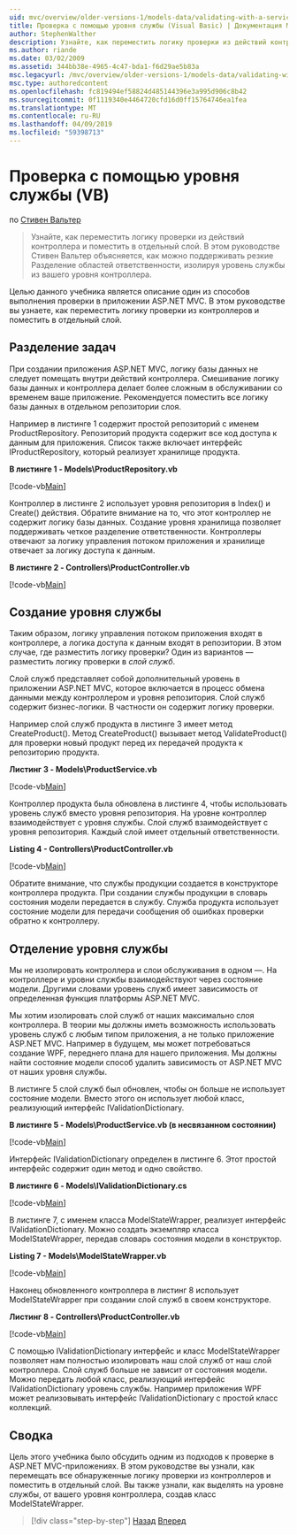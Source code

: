 ```yaml
---
uid: mvc/overview/older-versions-1/models-data/validating-with-a-service-layer-vb
title: Проверка с помощью уровня службы (Visual Basic) | Документация Майкрософт
author: StephenWalther
description: Узнайте, как переместить логику проверки из действий контроллера и поместить в отдельный слой. В этом руководстве объясняется, Стивен Вальтер как вы...
ms.author: riande
ms.date: 03/02/2009
ms.assetid: 344bb38e-4965-4c47-bda1-f6d29ae5b83a
msc.legacyurl: /mvc/overview/older-versions-1/models-data/validating-with-a-service-layer-vb
msc.type: authoredcontent
ms.openlocfilehash: fc819494ef58824d485144396e3a995d906c8b42
ms.sourcegitcommit: 0f1119340e4464720cfd16d0ff15764746ea1fea
ms.translationtype: MT
ms.contentlocale: ru-RU
ms.lasthandoff: 04/09/2019
ms.locfileid: "59398713"
---
```

# <a name="validating-with-a-service-layer-vb"></a>Проверка с помощью уровня службы (VB)

по [Стивен Вальтер](https://github.com/StephenWalther)

> Узнайте, как переместить логику проверки из действий контроллера и поместить в отдельный слой. В этом руководстве Стивен Вальтер объясняется, как можно поддерживать резкие Разделение областей ответственности, изолируя уровень службы из вашего уровня контроллера.


Целью данного учебника является описание один из способов выполнения проверки в приложении ASP.NET MVC. В этом руководстве вы узнаете, как переместить логику проверки из контроллеров и поместить в отдельный слой.

## <a name="separating-concerns"></a>Разделение задач

При создании приложения ASP.NET MVC, логику базы данных не следует помещать внутри действий контроллера. Смешивание логику базы данных и контроллера делает более сложным в обслуживании со временем ваше приложение. Рекомендуется поместить все логику базы данных в отдельном репозитории слоя.

Например в листинге 1 содержит простой репозиторий с именем ProductRepository. Репозиторий продукта содержит все код доступа к данным для приложения. Список также включает интерфейс IProductRepository, который реализует хранилище продукта.

**В листинге 1 - Models\ProductRepository.vb**

[!code-vb[Main](validating-with-a-service-layer-vb/samples/sample1.vb)]

Контроллер в листинге 2 использует уровня репозитория в Index() и Create() действия. Обратите внимание на то, что этот контроллер не содержит логику базы данных. Создание уровня хранилища позволяет поддерживать четкое разделение ответственности. Контроллеры отвечают за логику управления потоком приложения и хранилище отвечает за логику доступа к данным.

**В листинге 2 - Controllers\ProductController.vb**

[!code-vb[Main](validating-with-a-service-layer-vb/samples/sample2.vb)]

## <a name="creating-a-service-layer"></a>Создание уровня службы

Таким образом, логику управления потоком приложения входят в контроллере, а логика доступа к данным входят в репозитории. В этом случае, где разместить логику проверки? Один из вариантов — разместить логику проверки в *слой служб*.

Слой служб представляет собой дополнительный уровень в приложении ASP.NET MVC, которое включается в процесс обмена данными между контроллером и уровня репозитория. Слой служб содержит бизнес-логики. В частности он содержит логику проверки.

Например слой служб продукта в листинге 3 имеет метод CreateProduct(). Метод CreateProduct() вызывает метод ValidateProduct() для проверки новый продукт перед их передачей продукта к репозиторию продукта.

**Листинг 3 - Models\ProductService.vb**

[!code-vb[Main](validating-with-a-service-layer-vb/samples/sample3.vb)]

Контроллер продукта была обновлена в листинге 4, чтобы использовать уровень служб вместо уровня репозитория. На уровне контроллер взаимодействует с уровня службы. Слой служб взаимодействует с уровня репозитория. Каждый слой имеет отдельный ответственности.

**Listing 4 - Controllers\ProductController.vb**

[!code-vb[Main](validating-with-a-service-layer-vb/samples/sample4.vb)]

Обратите внимание, что службы продукции создается в конструкторе контроллера продукта. При создании службы продукции в словарь состояния модели передается в службу. Служба продукта использует состояние модели для передачи сообщения об ошибках проверки обратно к контроллеру.

## <a name="decoupling-the-service-layer"></a>Отделение уровня службы

Мы не изолировать контроллера и слои обслуживания в одном —. На контроллере и уровни службы взаимодействуют через состояние модели. Другими словами уровень служб имеет зависимость от определенная функция платформы ASP.NET MVC.

Мы хотим изолировать слой служб от наших максимально слоя контроллера. В теории мы должны иметь возможность использовать уровень служб с любым типом приложения, а не только приложение ASP.NET MVC. Например в будущем, мы может потребоваться создание WPF, переднего плана для нашего приложения. Мы должны найти состояние модели способ удалить зависимость от ASP.NET MVC от наших уровня службы.

В листинге 5 слой служб был обновлен, чтобы он больше не использует состояние модели. Вместо этого он использует любой класс, реализующий интерфейс IValidationDictionary.

**В листинге 5 - Models\ProductService.vb (в несвязанном состоянии)**

[!code-vb[Main](validating-with-a-service-layer-vb/samples/sample5.vb)]

Интерфейс IValidationDictionary определен в листинге 6. Этот простой интерфейс содержит один метод и одно свойство.

**В листинге 6 - Models\IValidationDictionary.cs**

[!code-vb[Main](validating-with-a-service-layer-vb/samples/sample6.vb)]

В листинге 7, с именем класса ModelStateWrapper, реализует интерфейс IValidationDictionary. Можно создать экземпляр класса ModelStateWrapper, передав словарь состояния модели в конструктор.

**Listing 7 - Models\ModelStateWrapper.vb**

[!code-vb[Main](validating-with-a-service-layer-vb/samples/sample7.vb)]

Наконец обновленного контроллера в листинг 8 использует ModelStateWrapper при создании слой служб в своем конструкторе.

**Листинг 8 - Controllers\ProductController.vb**

[!code-vb[Main](validating-with-a-service-layer-vb/samples/sample8.vb)]

С помощью IValidationDictionary интерфейс и класс ModelStateWrapper позволяет нам полностью изолировать наш слой служб от наш слой контроллера. Слой служб больше не зависит от состояния модели. Можно передать любой класс, реализующий интерфейс IValidationDictionary уровень службы. Например приложения WPF может реализовывать интерфейс IValidationDictionary с простой класс коллекций.

## <a name="summary"></a>Сводка

Цель этого учебника было обсудить одним из подходов к проверке в ASP.NET MVC-приложениях. В этом руководстве вы узнали, как перемещать все обнаруженные логику проверки из контроллеров и поместить в отдельный слой. Вы также узнали, как выделять на уровне службы, от вашего уровня контроллера, создав класс ModelStateWrapper.

> [!div class="step-by-step"]
> [Назад](validating-with-the-idataerrorinfo-interface-vb.md)
> [Вперед](validation-with-the-data-annotation-validators-vb.md)
